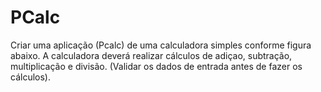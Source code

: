 # PCalc

Criar uma aplicação (Pcalc) de uma calculadora simples conforme figura abaixo. 
A calculadora deverá realizar cálculos de adiçao, subtração, multiplicação e divisão.
(Validar os dados de entrada antes de fazer os cálculos).
